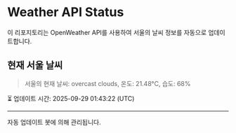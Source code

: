
# Weather API Status

이 리포지토리는 OpenWeather API를 사용하여 서울의 날씨 정보를 자동으로 업데이트합니다.

## 현재 서울 날씨
> 서울의 현재 날씨: overcast clouds, 온도: 21.48°C, 습도: 68%

⏳ 업데이트 시간: 2025-09-29 01:43:22 (UTC)

---
자동 업데이트 봇에 의해 관리됩니다.
